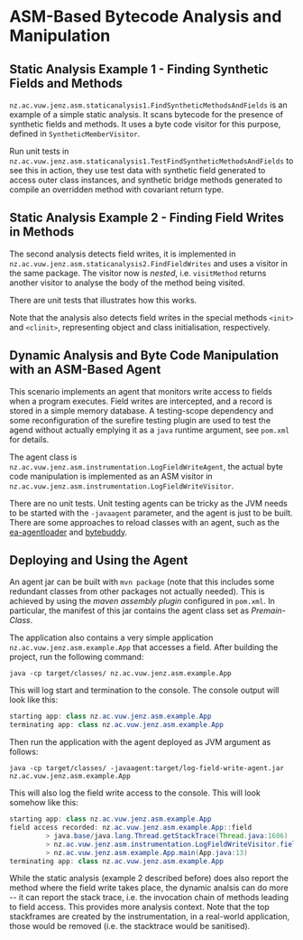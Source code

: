# ASM-Based Bytecode Analysis and Manipulation

## Static Analysis Example 1 - Finding Synthetic Fields and Methods

`nz.ac.vuw.jenz.asm.staticanalysis1.FindSyntheticMethodsAndFields` is an example of a simple static analysis. It scans bytecode for the presence of synthetic fields and methods. It uses a byte code visitor for this purpose, defined in `SyntheticMemberVisitor`.

Run unit tests in `nz.ac.vuw.jenz.asm.staticanalysis1.TestFindSyntheticMethodsAndFields` to see this in action, they use test data with synthetic field generated to access outer class instances, and synthetic bridge methods
generated to compile an overridden method with covariant return type.

## Static Analysis Example 2 - Finding Field Writes in Methods

The second analysis detects field writes, it is implemented in `nz.ac.vuw.jenz.asm.staticanalysis2.FindFieldWrites` and uses a visitor in the same package. The visitor now is *nested*, i.e. `visitMethod` returns another visitor to analyse the body of the method being visited.

There are unit tests that illustrates how this works.

Note that the analysis also detects field writes in the special methods `<init>` and `<clinit>`, representing object and class initialisation, respectively. 

## Dynamic Analysis and Byte Code Manipulation with an ASM-Based Agent


This scenario implements an agent that monitors write access to fields when a program executes. Field writes are intercepted, and a record is stored in a simple memory database. A testing-scope dependency and some reconfiguration of the surefire testing plugin are used to test the agend without actually emplying it as a `java` runtime argument, see `pom.xml` for details.  

The agent class is `nz.ac.vuw.jenz.asm.instrumentation.LogFieldWriteAgent`, the actual byte code manipulation is implemented as an ASM visitor in `nz.ac.vuw.jenz.asm.instrumentation.LogFieldWriteVisitor`. 

There are no unit tests. Unit testing agents can be tricky as the JVM needs to be started with the `-javaagent` parameter, and the agent is just to be built. There are some approaches to reload classes with an agent, such as the [ea-agentloader](https://mvnrepository.com/artifact/com.ea.agentloader/ea-agent-loader) and [bytebuddy](https://bytebuddy.net/).

## Deploying and Using the Agent

An agent jar can be built with `mvn package` (note that this includes some redundant classes from other packages not actually needed). This is achieved by using the *maven assembly plugin* configured in `pom.xml`. In particular, the manifest of this jar contains the agent class set as *Premain-Class*.

The application also contains a very simple application `nz.ac.vuw.jenz.asm.example.App` that accesses a field. After building the project, run the following command:

`java -cp target/classes/ nz.ac.vuw.jenz.asm.example.App`

This will log start and termination to the console. The console output will look like this:

```java
starting app: class nz.ac.vuw.jenz.asm.example.App
terminating app: class nz.ac.vuw.jenz.asm.example.App

```

Then run the application with the agent deployed as JVM argument as follows: 

`java -cp target/classes/ -javaagent:target/log-field-write-agent.jar nz.ac.vuw.jenz.asm.example.App`

This will also log the field write access to the console. This will look somehow like this:

```java
starting app: class nz.ac.vuw.jenz.asm.example.App
field access recorded: nz.ac.vuw.jenz.asm.example.App::field
         > java.base/java.lang.Thread.getStackTrace(Thread.java:1606)
         > nz.ac.vuw.jenz.asm.instrumentation.LogFieldWriteVisitor.fieldAccessLogged(LogFieldWriteVisitor.java:66)
         > nz.ac.vuw.jenz.asm.example.App.main(App.java:13)
terminating app: class nz.ac.vuw.jenz.asm.example.App

```

While the static analysis (example 2 described before) does also report the method where the field write takes place, the dynamic analsis can do more -- it can report the stack trace, i.e. the invocation chain of methods leading to field access. This  provides more analysis context. Note that the top stackframes are created by the instrumentation, in a real-world application, those would be removed (i.e. the stacktrace would be sanitised).
